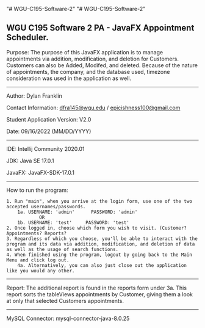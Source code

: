 "# WGU-C195-Software-2" 
"# WGU-C195-Software-2" 

WGU C195 Software 2 PA - JavaFX Appointment Scheduler. 
---

Purpose: The purpose of this JavaFX application is to manage appointments via addition, modification, and deletion for Customers. Customers can also be
             Added, Modifed, and deleted. Because of the nature of appointments, the company, and the database used, timezone consideration
             was used in the application as well.  

---

Author: Dylan Franklin

Contact Information: dfra145@wgu.edu / epicishness100@gmail.com

Student Application Version: V2.0

Date: 09/16/2022 (MM/DD/YYYY)

---

IDE: Intellij Community 2020.01

JDK: Java SE 17.0.1

JavaFX: JavaFX-SDK-17.0.1

---

How to run the program: 
	
	1. Run "main", when you arrive at the login form, use one of the two accepted usernames/passwords.
		1a. USERNAME: 'admin'      PASSWORD: 'admin'
				OR
		1b. USERNAME: 'test'	 PASSWORD: 'test'
	2. Once logged in, choose which form you wish to visit. (Customer? Appointments? Reports?
	3. Regardless of which you choose, you'll be able to interact with the program and its data via addition, modification, and deletion of data as well as the usage of search functions.
	4. When finished using the program, logout by going back to the Main Menu and click log out.
		4a. Alternatively, you can also just close out the application like you would any other.

---

Report: The additional report is found in the reports form under 3a. This report sorts the tableViews appointments by Customer, giving them a look at only that selected Customers appointments.

---

MySQL Connector: mysql-connector-java-8.0.25

